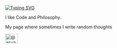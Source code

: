 <!DOCTYPE html>
<html lang="en">
<body>
    <div class="container">
        <a href="https://git.io/typing-svg"><img src="https://readme-typing-svg.demolab.com?font=Fira+Code&pause=1000&background=000000&center=true&vCenter=true&width=435&lines=Hi+there%2C+Welcome+to+my+gh+page+%3A);I'm+%40alfredosa" alt="Typing SVG" /></a>
        <p>I like Code and Philosophy.</p>
        <p>My page where sometimes I write random thoughts</p>
        <div class="social-icons">
            <a href="https://blog.alfie.news" target="_blank"><img src="https://www.svgrepo.com/show/54410/blog.svg" alt="@asuarezaceves" height="30" width="40"></a>
        </div>
    </div>
</body>
</html>
